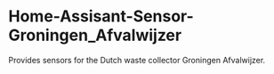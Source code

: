 # Home-Assisant-Sensor-Groningen_Afvalwijzer
Provides sensors for the Dutch waste collector Groningen Afvalwijzer.
